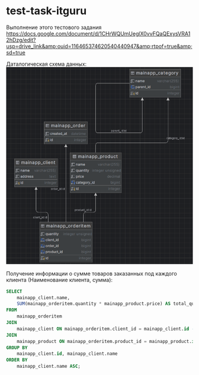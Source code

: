 # test-task-itguru
Выполнение этого тестового задания https://docs.google.com/document/d/1CHrWQUmUeglX0vvFQaQExysVRA12hDzg/edit?usp=drive_link&amp;ouid=116465374620540440947&amp;rtpof=true&amp;sd=true

Даталогическая схема данных:
![](https://github.com/rublock/test-task-itguru/raw/main/static/img/erd.png)

Получение информации о сумме товаров заказанных под каждого клиента (Наименование клиента, сумма):
```sql
SELECT
    mainapp_client.name,
    SUM(mainapp_orderitem.quantity * mainapp_product.price) AS total_quantity -- Сумма стоимости всех товаров, заказанных клиентом
FROM
    mainapp_orderitem
JOIN
    mainapp_client ON mainapp_orderitem.client_id = mainapp_client.id -- Объединяем с таблицей клиентов
JOIN
    mainapp_product ON mainapp_orderitem.product_id = mainapp_product.id -- Объединяем с таблицей продуктов
GROUP BY
    mainapp_client.id, mainapp_client.name
ORDER BY
    mainapp_client.name ASC;
```